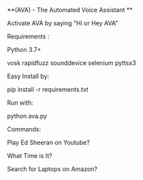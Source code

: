 **(AVA) - The Automated Voice Assistant
**

Activate AVA by saying "Hi or Hey AVA"

Requirements :

Python 3.7+

vosk
rapidfuzz
sounddevice
selenium
pyttsx3


Easy Install by:

pip install -r requirements.txt

Run with:

python ava.py


Commands:

Play Ed Sheeran on Youtube?

What Time is It?

Search for Laptops on Amazon?
